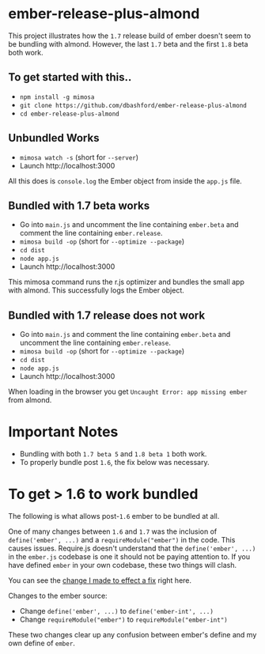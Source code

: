 ember-release-plus-almond
================

This project illustrates how the `1.7` release build of ember doesn't seem to be bundling with almond.  However, the last `1.7` beta and the first `1.8` beta both work.

## To get started with this..

* `npm install -g mimosa`
* `git clone https://github.com/dbashford/ember-release-plus-almond`
* `cd ember-release-plus-almond`

## Unbundled Works

* `mimosa watch -s` (short for `--server`)
* Launch http://localhost:3000

All this does is `console.log` the Ember object from inside the `app.js` file.

## Bundled with 1.7 beta works

* Go into `main.js` and uncomment the line containing `ember.beta` and comment the line containing `ember.release`.
* `mimosa build -op` (short for `--optimize --package`)
* `cd dist`
* `node app.js`
* Launch http://localhost:3000

This mimosa command runs the r.js optimizer and bundles the small app with almond. This successfully logs the Ember object.

## Bundled with 1.7 release does not work

* Go into `main.js` and comment the line containing `ember.beta` and uncomment the line containing `ember.release`.
* `mimosa build -op` (short for `--optimize --package`)
* `cd dist`
* `node app.js`
* Launch http://localhost:3000

When loading in the browser you get `Uncaught Error: app missing ember` from almond.

# Important Notes

* Bundling with both `1.7 beta 5` and `1.8 beta 1` both work.
* To properly bundle post `1.6`, the fix below was necessary.

# To get > 1.6 to work bundled

The following is what allows post-`1.6` ember to be bundled at all.

One of many changes between `1.6` and `1.7` was the inclusion of `define('ember', ...)` and a `requireModule("ember")` in the code.  This causes issues.  Require.js doesn't understand that the `define('ember', ...)` in the `ember.js` codebase is one it should not be paying attention to. If you have defined `ember` in your own codebase, these two things will clash.

You can see the [change I made to effect a fix](https://github.com/dbashford/ember-canary-plus-almond/commit/c0a494d5f4bb17d155bf64ff8305b844f3c7aa3a#diff-d3e32a8bff1fe1e269b30fc403dfeafeL41139) right here.

Changes to the ember source:

* Change `define('ember', ...)` to `define('ember-int', ...)`
* Change `requireModule("ember")` to `requireModule("ember-int")`

These two changes clear up any confusion between ember's define and my own define of `ember`.